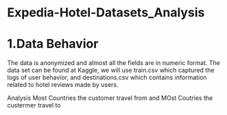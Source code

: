 # Expedia-Hotel-Datasets_Analysis

# 1.Data Behavior
The data is anonymized and almost all the fields are in numeric format. The data set can be found at Kaggle, we will use train.csv which captured the logs of user behavior, and destinations.csv which contains information related to hotel reviews made by users.

Analysis  Most Countries the customer travel from and MOst Coutries the custermer travel to

